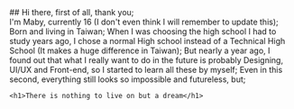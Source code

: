 <!DOCTYPE html>
<html>
  <head>
    <title>About Maby</title>
  </head>
  <body>
    ## Hi there, first of all, thank you;
    <div class="myStory">
      I'm Maby, currently 16 (I don't even think I will remember to update this);
      Born and living in Taiwan;
      When I was choosing the high school I had to study years ago, I chose a normal High school instead of a Technical High School (It makes a huge difference in Taiwan);
      But nearly a year ago, I found out that what I really want to do in the future is probably Designing, UI/UX and Front-end, so I started to learn all these by myself;
      Even in this second, everything still looks so impossible and futureless, but;
    </div>
    
    <h1>There is nothing to live on but a dream</h1>

  </body>
</html>

